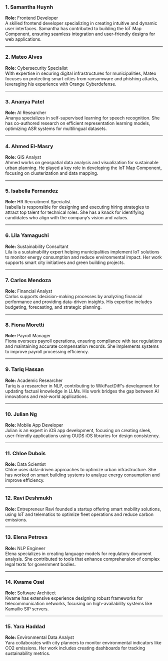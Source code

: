 ### **1. Samantha Huynh**  
**Role:** Frontend Developer  
A skilled frontend developer specializing in creating intuitive and dynamic user interfaces. Samantha has contributed to building the IoT Map Component, ensuring seamless integration and user-friendly designs for web applications.

---

### **2. Mateo Alves**  
**Role:** Cybersecurity Specialist  
With expertise in securing digital infrastructures for municipalities, Mateo focuses on protecting smart cities from ransomware and phishing attacks, leveraging his experience with Orange Cyberdefense.

---

### **3. Ananya Patel**  
**Role:** AI Researcher  
Ananya specializes in self-supervised learning for speech recognition. She has co-authored research on efficient representation learning models, optimizing ASR systems for multilingual datasets.

---

### **4. Ahmed El-Masry**  
**Role:** GIS Analyst  
Ahmed works on geospatial data analysis and visualization for sustainable urban planning. He played a key role in developing the IoT Map Component, focusing on clusterization and data mapping.

---

### **5. Isabella Fernandez**  
**Role:** HR Recruitment Specialist  
Isabella is responsible for designing and executing hiring strategies to attract top talent for technical roles. She has a knack for identifying candidates who align with the company’s vision and values.

---

### **6. Lila Yamaguchi**  
**Role:** Sustainability Consultant  
Lila is a sustainability expert helping municipalities implement IoT solutions to monitor energy consumption and reduce environmental impact. Her work supports smart city initiatives and green building projects.

---

### **7. Carlos Mendoza**  
**Role:** Financial Analyst  
Carlos supports decision-making processes by analyzing financial performance and providing data-driven insights. His expertise includes budgeting, forecasting, and strategic planning.

---

### **8. Fiona Moretti**  
**Role:** Payroll Manager  
Fiona oversees payroll operations, ensuring compliance with tax regulations and maintaining accurate compensation records. She implements systems to improve payroll processing efficiency.

---

### **9. Tariq Hassan**  
**Role:** Academic Researcher  
Tariq is a researcher in NLP, contributing to WikiFactDiff's development for updating factual knowledge in LLMs. His work bridges the gap between AI innovations and real-world applications.

---

### **10. Julian Ng**  
**Role:** Mobile App Developer  
Julian is an expert in iOS app development, focusing on creating sleek, user-friendly applications using OUDS iOS libraries for design consistency.

---

### **11. Chloe Dubois**  
**Role:** Data Scientist  
Chloe uses data-driven approaches to optimize urban infrastructure. She has worked on smart building systems to analyze energy consumption and improve efficiency.

---

### **12. Ravi Deshmukh**  
**Role:** Entrepreneur
Ravi founded a startup offering smart mobility solutions, using IoT and telematics to optimize fleet operations and reduce carbon emissions.

---

### **13. Elena Petrova**  
**Role:** NLP Engineer  
Elena specializes in creating language models for regulatory document analysis. She contributed to tools that enhance comprehension of complex legal texts for government bodies.

---

### **14. Kwame Osei**  
**Role:** Software Architect  
Kwame has extensive experience designing robust frameworks for telecommunication networks, focusing on high-availability systems like Kamailio SIP servers.

---

### **15. Yara Haddad**  
**Role:** Environmental Data Analyst  
Yara collaborates with city planners to monitor environmental indicators like CO2 emissions. Her work includes creating dashboards for tracking sustainability metrics.